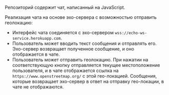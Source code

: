 Репозиторий содержит чат, написанный на JavaScript.

Реализация чата на основе эхо-сервера с возможностью отправить геолокацию: 
   - Интерфейс чата соединяется с эхо-сервером `wss://echo-ws-service.herokuapp.com`.
   - Пользователь может вводить текст сообщения и отправлять его. Эхо-сервер возвращает полученное сообщение, и оно отображается в чате.
   - Пользователь может отправить геолокацию. При нажатии на соответствующую кнопку отправляется текущее местоположение пользователя, 
   и в чате отображается ссылка на `https://www.openstreetmap.org/` с этой гео-локацией. 
   Сообщения, которые возвращает эхо-сервер в ответ на отправку гео-локации, в чате не отображаются.
   